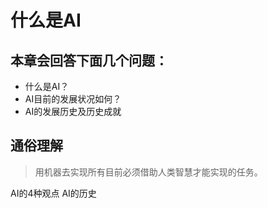 
# 什么是AI

## 本章会回答下面几个问题：

 - 什么是AI？
 - AI目前的发展状况如何？
 - AI的发展历史及历史成就


## 通俗理解

> 用机器去实现所有目前必须借助人类智慧才能实现的任务。

AI的4种观点
AI的历史
